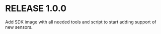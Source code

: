 
# RELEASE 1.0.0
Add SDK image with all needed tools and script to start adding support of new sensors.
